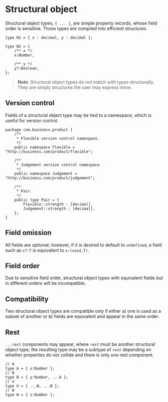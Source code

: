 # Structural object

Structural object types, `{ ... }`, are simple property records, whose field order is sensitive. Those types are compiled into efficient structures.

```
type N1 = { x : decimal, y : decimal };

type N2 = {
    /** x */
    x:Number,

    /** y */
    y?:Boolean,
};
```

> **Note**: Structural object types do not match with types structurally. They are simply structures the user may express inline.

## Version control

Fields of a structural object type may be tied to a namespace, which is useful for version control.

```
package com.business.product {
    /**
     * Flexible version control namespace.
     */
    public namespace Flexible = "http://business.com/product/flexible";

    /**
     * Judgement version control namespace.
     */
    public namespace Judgement = "http://business.com/product/judgement";

    /**
     * Pair.
     */
    public type Pair = {
        Flexible::strength : [decimal],
        Judgement::strength : [decimal],
    };
}
```

## Field omission

All fields are optional; however, if it is desired to default to `undefined`, a field such as `x?:T` is equivalent to `x:(void,T)`.

## Field order

Due to sensitive field order, structural object types with equivalent fields but in different orders will be incompatible.

## Compatibility

Two structural object types are compatible only if either a\) one is used as a subset of another or b\) fields are equivalent and appear in the same order.

## Rest

`...rest` components may appear, where `rest` must be another structural object type; the resulting type may be a subtype of `rest` depending on whether properties do not collide and there is only one rest component.

```
// A
type A = { x:Number };
// B
type B = { y:Number, ...A };
// U
type U = { ...W, ...B };
// W
type W = { z:Number };
```